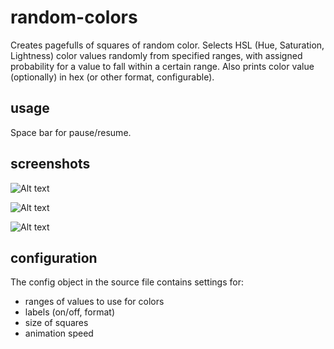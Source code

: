 random-colors
=============
Creates pagefulls of squares of random color. Selects HSL (Hue, Saturation,
Lightness) color values randomly from specified ranges, with assigned
probability for a value to fall within a certain range. Also prints color value
(optionally) in hex (or other format, configurable).

usage
-----
Space bar for pause/resume.

screenshots
-----------
![Alt text](https://raw.github.com/jseb/random-colors/screenshots/screenshots/1.png)

![Alt text](https://raw.github.com/jseb/random-colors/screenshots/screenshots/2.png)

![Alt text](https://raw.github.com/jseb/random-colors/screenshots/screenshots/3.png)

configuration
-------------
The config object in the source file contains settings for:

* ranges of values to use for colors
* labels (on/off, format)
* size of squares
* animation speed
